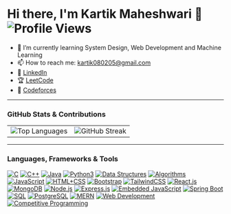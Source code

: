 # Hi there, I'm Kartik Maheshwari 👋 ![Profile Views](https://komarev.com/ghpvc/?username=Kartikmaheshwari080205&style=flat-square&color=blue)

- 🌱 I’m currently learning System Design, Web Development and Machine Learning
- 📫 How to reach me: kartik080205@gmail.com
- 🚀 [LinkedIn](https://www.linkedin.com/in/kartikm08/)
- 🏆 [LeetCode](https://leetcode.com/u/Dawgcode/)
- 🏅 [Codeforces](https://codeforces.com/profile/Dogforces)

---

### GitHub Stats & Contributions

<table>
  <tr>
    <td>
      <img src="https://github-readme-stats.vercel.app/api/top-langs/?username=Kartikmaheshwari080205&layout=compact&theme=dark" alt="Top Languages" />
    </td>
    <td>
      <img src="https://github-readme-streak-stats.herokuapp.com/?user=Kartikmaheshwari080205&theme=dark" alt="GitHub Streak" />
    </td>
  </tr>
</table>

---

### Languages, Frameworks & Tools

[![C](https://img.shields.io/badge/C-00599C?style=flat-square&logo=c&logoColor=white)](https://en.cppreference.com/w/c)
[![C++](https://img.shields.io/badge/C++-00599C?style=flat-square&logo=c%2B%2B&logoColor=white)](https://en.cppreference.com/w/cpp)
[![Java](https://img.shields.io/badge/Java-007396?style=flat-square&logo=java&logoColor=white)](https://www.oracle.com/java/)
[![Python3](https://img.shields.io/badge/Python-3776AB?style=flat-square&logo=python&logoColor=white)](https://www.python.org/)
[![Data Structures](https://img.shields.io/badge/Data_Structures-FF6F00?style=flat-square)](https://en.wikipedia.org/wiki/Data_structure)
[![Algorithms](https://img.shields.io/badge/Algorithms-007ACC?style=flat-square)](https://en.wikipedia.org/wiki/Algorithm)
[![JavaScript](https://img.shields.io/badge/JavaScript-F7DF1E?style=flat-square&logo=javascript&logoColor=black)](https://developer.mozilla.org/en-US/docs/Web/JavaScript)
[![HTML+CSS](https://img.shields.io/badge/HTML5-E34F26?style=flat-square&logo=html5&logoColor=white)](https://developer.mozilla.org/en-US/docs/Web/HTML)
[![Bootstrap](https://img.shields.io/badge/Bootstrap-7952B3?style=flat-square&logo=bootstrap&logoColor=white)](https://getbootstrap.com/)
[![TailwindCSS](https://img.shields.io/badge/Tailwind_CSS-06B6D4?style=flat-square&logo=tailwind-css&logoColor=white)](https://tailwindcss.com/)
[![React.js](https://img.shields.io/badge/React-61DAFB?style=flat-square&logo=react&logoColor=black)](https://reactjs.org/)
[![MongoDB](https://img.shields.io/badge/MongoDB-47A248?style=flat-square&logo=mongodb&logoColor=white)](https://www.mongodb.com/)
[![Node.js](https://img.shields.io/badge/Node.js-339933?style=flat-square&logo=node.js&logoColor=white)](https://nodejs.org/)
[![Express.js](https://img.shields.io/badge/Express.js-000000?style=flat-square&logo=express&logoColor=white)](https://expressjs.com/)
[![Embedded JavaScript](https://img.shields.io/badge/EJS-2C3E50?style=flat-square&logo=express&logoColor=white)](https://ejs.co/)
[![Spring Boot](https://img.shields.io/badge/Spring_Boot-6DB33F?style=flat-square&logo=spring&logoColor=white)](https://spring.io/projects/spring-boot)
[![SQL](https://img.shields.io/badge/SQL-4479A1?style=flat-square&logo=mysql&logoColor=white)](https://www.mysql.com/)
[![PostgreSQL](https://img.shields.io/badge/PostgreSQL-336791?style=flat-square&logo=postgresql&logoColor=white)](https://www.postgresql.org/)
[![MERN](https://img.shields.io/badge/MERN-FF6F00?style=flat-square)](https://www.mongodb.com/mern-stack)
[![Web Development](https://img.shields.io/badge/Web_Development-FF5722?style=flat-square)](https://developer.mozilla.org/en-US/docs/Learn)
[![Competitive Programming](https://img.shields.io/badge/Competitive_Programming-007ACC?style=flat-square)](https://codeforces.com/)
